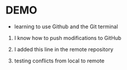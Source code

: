 # DEMO

- learning to use Github and the Git terminal

1. I know how to push modifications to GitHub

2. I added this line in the remote repository

3. testing conflicts from local to remote
